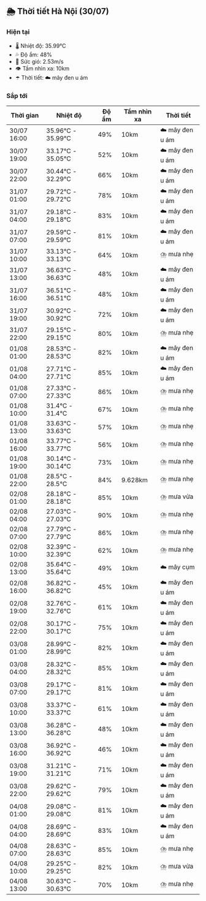 ## 🌦️ Thời tiết Hà Nội (30/07)

### Hiện tại

- 🌡️ Nhiệt độ: 35.99℃
- 💦 Độ ẩm: 48%
- 💨 Sức gió: 2.53m/s
- 👁️ Tầm nhìn xa: 10km
- ☂️ Thời tiết: ☁️ mây đen u ám

### Sắp tới

| Thời gian | Nhiệt độ | Độ ẩm | Tầm nhìn xa | Thời tiết |
| --- | --- | --- | --- | --- |
| 30/07 16:00 | 35.96℃ - 35.99℃ | 49% | 10km | ☁️ mây đen u ám |
| 30/07 19:00 | 33.17℃ - 35.05℃ | 52% | 10km | ☁️ mây đen u ám |
| 30/07 22:00 | 30.44℃ - 32.29℃ | 66% | 10km | ☁️ mây đen u ám |
| 31/07 01:00 | 29.72℃ - 29.72℃ | 78% | 10km | ☁️ mây đen u ám |
| 31/07 04:00 | 29.18℃ - 29.18℃ | 83% | 10km | ☁️ mây đen u ám |
| 31/07 07:00 | 29.59℃ - 29.59℃ | 81% | 10km | ☁️ mây đen u ám |
| 31/07 10:00 | 33.13℃ - 33.13℃ | 64% | 10km | ⛈️ mưa nhẹ |
| 31/07 13:00 | 36.63℃ - 36.63℃ | 48% | 10km | ☁️ mây đen u ám |
| 31/07 16:00 | 36.51℃ - 36.51℃ | 48% | 10km | ☁️ mây đen u ám |
| 31/07 19:00 | 30.92℃ - 30.92℃ | 72% | 10km | ☁️ mây đen u ám |
| 31/07 22:00 | 29.15℃ - 29.15℃ | 80% | 10km | ⛈️ mưa nhẹ |
| 01/08 01:00 | 28.53℃ - 28.53℃ | 82% | 10km | ☁️ mây đen u ám |
| 01/08 04:00 | 27.71℃ - 27.71℃ | 85% | 10km | ☁️ mây đen u ám |
| 01/08 07:00 | 27.33℃ - 27.33℃ | 86% | 10km | ⛈️ mưa nhẹ |
| 01/08 10:00 | 31.4℃ - 31.4℃ | 67% | 10km | ⛈️ mưa nhẹ |
| 01/08 13:00 | 33.63℃ - 33.63℃ | 57% | 10km | ⛈️ mưa nhẹ |
| 01/08 16:00 | 33.77℃ - 33.77℃ | 56% | 10km | ⛈️ mưa nhẹ |
| 01/08 19:00 | 30.14℃ - 30.14℃ | 73% | 10km | ⛈️ mưa nhẹ |
| 01/08 22:00 | 28.5℃ - 28.5℃ | 84% | 9.628km | ⛈️ mưa nhẹ |
| 02/08 01:00 | 28.18℃ - 28.18℃ | 85% | 10km | ⛈️ mưa vừa |
| 02/08 04:00 | 27.03℃ - 27.03℃ | 90% | 10km | ⛈️ mưa nhẹ |
| 02/08 07:00 | 27.79℃ - 27.79℃ | 86% | 10km | ⛈️ mưa nhẹ |
| 02/08 10:00 | 32.39℃ - 32.39℃ | 62% | 10km | ⛈️ mưa nhẹ |
| 02/08 13:00 | 35.64℃ - 35.64℃ | 49% | 10km | ☁️ mây cụm |
| 02/08 16:00 | 36.82℃ - 36.82℃ | 45% | 10km | ☁️ mây đen u ám |
| 02/08 19:00 | 32.76℃ - 32.76℃ | 61% | 10km | ☁️ mây đen u ám |
| 02/08 22:00 | 30.17℃ - 30.17℃ | 75% | 10km | ☁️ mây đen u ám |
| 03/08 01:00 | 28.99℃ - 28.99℃ | 82% | 10km | ☁️ mây đen u ám |
| 03/08 04:00 | 28.32℃ - 28.32℃ | 85% | 10km | ☁️ mây đen u ám |
| 03/08 07:00 | 29.17℃ - 29.17℃ | 81% | 10km | ☁️ mây đen u ám |
| 03/08 10:00 | 33.37℃ - 33.37℃ | 61% | 10km | ☁️ mây đen u ám |
| 03/08 13:00 | 36.28℃ - 36.28℃ | 48% | 10km | ☁️ mây đen u ám |
| 03/08 16:00 | 36.92℃ - 36.92℃ | 46% | 10km | ☁️ mây đen u ám |
| 03/08 19:00 | 31.21℃ - 31.21℃ | 71% | 10km | ☁️ mây đen u ám |
| 03/08 22:00 | 29.62℃ - 29.62℃ | 79% | 10km | ☁️ mây đen u ám |
| 04/08 01:00 | 29.08℃ - 29.08℃ | 81% | 10km | ☁️ mây đen u ám |
| 04/08 04:00 | 28.69℃ - 28.69℃ | 83% | 10km | ☁️ mây đen u ám |
| 04/08 07:00 | 28.63℃ - 28.63℃ | 85% | 10km | ⛈️ mưa nhẹ |
| 04/08 10:00 | 29.25℃ - 29.25℃ | 82% | 10km | ⛈️ mưa vừa |
| 04/08 13:00 | 30.63℃ - 30.63℃ | 70% | 10km | ⛈️ mưa nhẹ |
